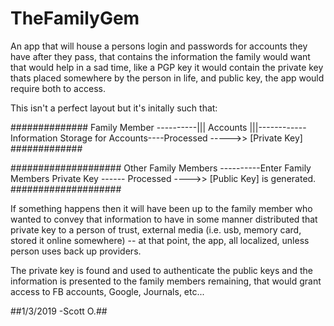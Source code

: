 # TheFamilyGem
An app that will house a persons login and passwords for accounts they have after they pass, that contains the information the family would want that would help in a sad time, like a PGP key it would contain the private key thats placed somewhere by the person in life, and public key, the app would require both to access.

This isn't a perfect layout but it's initally such that:

##############
Family Member    ----------||| Accounts |||------------Information Storage for Accounts----Processed ----->>  [Private Key]
#############

####################
Other Family Members ----------Enter Family Members Private Key ------ Processed ---->> [Public Key] is generated.
####################

If something happens then it will have been up to the family member who wanted to convey that information to have in some manner distributed that private key to a person of trust, external media (i.e. usb, memory card, stored it online somewhere) -- at that point, the app, all localized, unless person uses back up providers.

The private key is found and used to authenticate the public keys and the information is presented to the family members remaining, that would grant access to FB accounts, Google, Journals, etc... 


##1/3/2019 -Scott O.##
